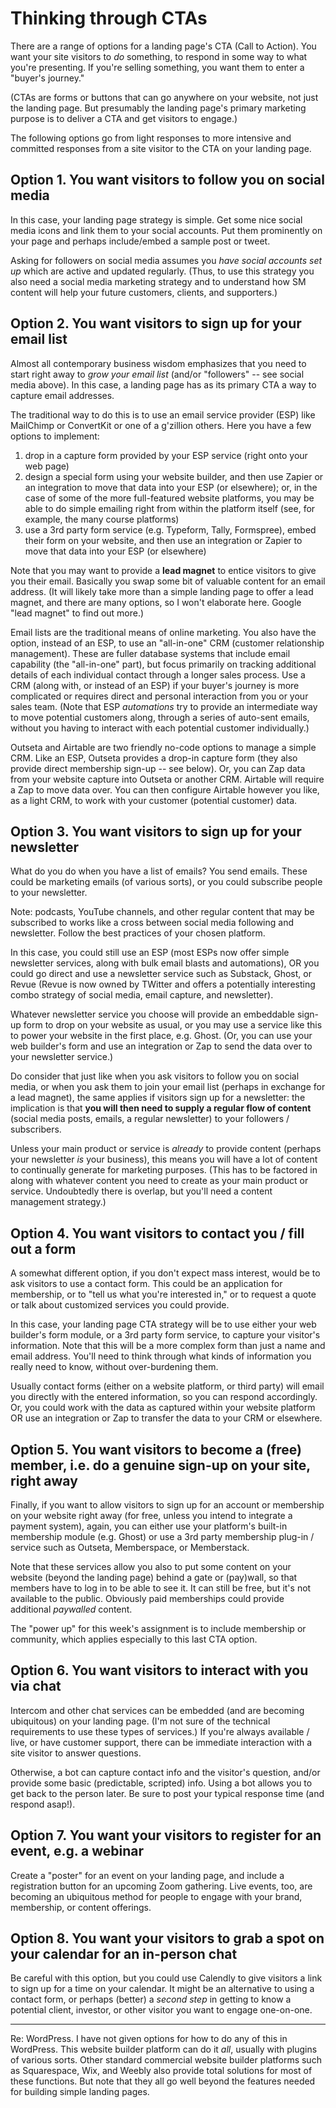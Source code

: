 # Thinking through CTAs

There are a range of options for a landing page's CTA (Call to Action). You want your site visitors to *do* something, to respond in some way to what you're presenting. If you're selling something, you want them to enter a "buyer's journey."

(CTAs are forms or buttons that can go anywhere on your website, not just the landing page. But presumably the landing page's primary marketing purpose is to deliver a CTA and get visitors to engage.)

The following options go from light responses to more intensive and committed responses from a site visitor to the CTA on your landing page.

## Option 1. You want visitors to follow you on social media

In this case, your landing page strategy is simple. Get some nice social media icons and link them to your social accounts. Put them prominently on your page and perhaps include/embed a sample post or tweet.

Asking for followers on social media assumes you *have social accounts set up* which are active and updated regularly. (Thus, to use this strategy you also need a social media marketing strategy and to understand how SM content will help your future customers, clients, and supporters.)

## Option 2. You want visitors to sign up for your email list

Almost all contemporary business wisdom emphasizes that you need to start right away to *grow your email list* (and/or "followers" -- see social media above). In this case, a landing page has as its primary CTA a way to capture email addresses.

The traditional way to do this is to use an email service provider (ESP) like MailChimp or ConvertKit or one of a g'zillion others. Here you have a few options to implement:

1. drop in a capture form provided by your ESP service (right onto your web page)
2. design a special form using your website builder, and then use Zapier or an integration to move that data into your ESP (or elsewhere); or, in the case of some of the more full-featured website platforms, you may be able to do simple emailing right from within the platform itself (see, for example, the many course platforms)
3. use a 3rd party form service (e.g. Typeform, Tally, Formspree), embed their form on your website, and then use an integration or Zapier to move that data into your ESP (or elsewhere)

Note that you may want to provide a **lead magnet** to entice visitors to give you their email. Basically you swap some bit of valuable content for an email address. (It will likely take more than a simple landing page to offer a lead magnet, and there are many options, so I won't elaborate here. Google "lead magnet" to find out more.)

Email lists are the traditional means of online marketing. You also have the option, instead of an ESP, to use an "all-in-one" CRM (customer relationship management). These are fuller database systems that include email capability (the "all-in-one" part), but focus primarily on tracking additional details of each individual contact through a longer sales process. Use a CRM (along with, or instead of an ESP) if your buyer's journey is more complicated or requires direct and personal interaction from you or your sales team. (Note that ESP *automations* try to provide an intermediate way to move potential customers along, through a series of auto-sent emails, without you having to interact with each potential customer individually.)

Outseta and Airtable are two friendly no-code options to manage a simple CRM. Like an ESP, Outseta provides a drop-in capture form (they also provide direct membership sign-up -- see below). Or, you can Zap data from your website capture into Outseta or another CRM. Airtable will require a Zap to move data over. You can then configure Airtable however you like, as a light CRM, to work with your customer (potential customer) data.

## Option 3. You want visitors to sign up for your newsletter

What do you do when you have a list of emails? You send emails. These could be marketing emails (of various sorts), or you could subscribe people to your newsletter.

Note: podcasts, YouTube channels, and other regular content that may be subscribed to works like a cross between social media following and newsletter. Follow the best practices of your chosen platform.

In this case, you could still use an ESP (most ESPs now offer simple newsletter services, along with bulk email blasts and automations), OR you could go direct and use a newsletter service such as Substack, Ghost, or Revue (Revue is now owned by TWitter and offers a potentially interesting combo strategy of social media, email capture, and newsletter). 

Whatever newsletter service you choose will provide an embeddable sign-up form to drop on your website as usual, or you may use a service like this to power your website in the first place, e.g. Ghost. (Or, you can use your web builder's form and use an integration or Zap to send the data over to your newsletter service.)

Do consider that just like when you ask visitors to follow you on social media, or when you ask them to join your email list (perhaps in exchange for a lead magnet), the same applies if visitors sign up for a newsletter: the implication is that **you will then need to supply a regular flow of content** (social media posts, emails, a regular newsletter) to your followers / subscribers. 

Unless your main product or service is *already* to provide content (perhaps your newsletter *is* your business), this means you will have a lot of content to continually generate for marketing purposes. (This has to be factored in along with whatever content you need to create as your main product or service. Undoubtedly there is overlap, but you'll need a content management strategy.)

## Option 4. You want visitors to contact you / fill out a form

A somewhat different option, if you don't expect mass interest, would be to ask visitors to use a contact form. This could be an application for membership, or to "tell us what you're interested in," or to request a quote or talk about customized services you could provide.

In this case, your landing page CTA strategy will be to use either your web builder's form module, or a 3rd party form service, to capture your visitor's information. Note that this will be a more complex form than just a name and email address. You'll need to think through what kinds of information you really need to know, without over-burdening them. 

Usually contact forms (either on a website platform, or third party) will email you directly with the entered information, so you can respond accordingly. Or, you could work with the data as captured within your website platform OR use an integration or Zap to transfer the data to your CRM or elsewhere.

## Option 5. You want visitors to become a (free) member, i.e. do a genuine sign-up on your site, right away

Finally, if you want to allow visitors to sign up for an account or membership on your website right away (for free, unless you intend to integrate a payment system), again, you can either use your platform's built-in membership module (e.g. Ghost) or use a 3rd party membership plug-in / service such as Outseta, Memberspace, or Memberstack. 

Note that these services allow you also to put some content on your website (beyond the landing page) behind a gate or (pay)wall, so that members have to log in to be able to see it. It can still be free, but it's not available to the public. Obviously paid memberships could provide additional *paywalled* content.

The "power up" for this week's assignment is to include membership or community, which applies especially to this last CTA option.

## Option 6. You want visitors to interact with you via chat

Intercom and other chat services can be embedded (and are becoming ubiquitous) on your landing page. (I'm not sure of the technical requirements to use these types of services.) If you're always available / live, or have customer support, there can be immediate interaction with a site visitor to answer questions. 

Otherwise, a bot can capture contact info and the visitor's question, and/or provide some basic (predictable, scripted) info. Using a bot allows you to get back to the person later. Be sure to post your typical response time (and respond asap!).

## Option 7. You want your visitors to register for an event, e.g. a webinar

Create a "poster" for an event on your landing page, and include a registration button for an upcoming Zoom gathering. Live events, too, are becoming an ubiquitous method for people to engage with your brand, membership, or content offerings.

## Option 8. You want your visitors to grab a spot on your calendar for an in-person chat

Be careful with this option, but you could use Calendly to give visitors a link to sign up for a time on your calendar. It might be an alternative to using a contact form, or perhaps (better) a *second step* in getting to know a potential client, investor, or other visitor you want to engage one-on-one.

---

Re: WordPress. I have not given options for how to do any of this in WordPress. This website builder platform can do it *all*, usually with plugins of various sorts. Other standard commercial website builder platforms such as Squarespace, Wix, and Weebly also provide total solutions for most of these functions. But note that they all go well beyond the features needed for building simple landing pages.

